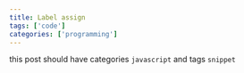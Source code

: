 ```yaml
---
title: Label assign
tags: ['code']
categories: ['programming']
---
```


this post should have categories `javascript` and tags `snippet`